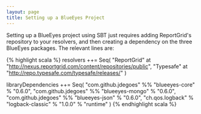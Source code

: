 ```yaml
---
layout: page
title: Setting up a BlueEyes Project
---
```


Setting up a BlueEyes project using SBT just requires adding ReportGrid's repository to your resolvers, and then creating a dependency on the three BlueEyes packages. The relevant lines are:

{% highlight scala %}
resolvers ++= Seq(
  "ReportGrid"  at "http://nexus.reportgrid.com/content/repositories/public",
  "Typesafe"    at "http://repo.typesafe.com/typesafe/releases/"
)

libraryDependencies ++= Seq(
  "com.github.jdegoes" %% "blueeyes-core"  % "0.6.0",
  "com.github.jdegoes" %% "blueeyes-mongo" % "0.6.0",
  "com.github.jdegoes" %% "blueeyes-json"  % "0.6.0",
  "ch.qos.logback" % "logback-classic" % "1.0.0" % "runtime"
)
{% endhighlight scala %}

